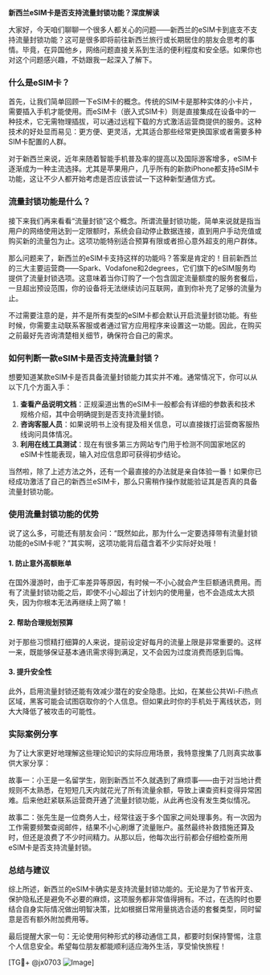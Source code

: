 **新西兰eSIM卡是否支持流量封锁功能？深度解读**

大家好，今天咱们聊聊一个很多人都关心的问题——新西兰的eSIM卡到底支不支持流量封锁功能？这可是很多即将前往新西兰旅行或长期居住的朋友会思考的事情。毕竟，在异国他乡，网络问题直接关系到生活的便利程度和安全感。如果你也对这个问题感兴趣，不妨跟我一起深入了解下。

### 什么是eSIM卡？

首先，让我们简单回顾一下eSIM卡的概念。传统的SIM卡是那种实体的小卡片，需要插入手机才能使用。而eSIM卡（嵌入式SIM卡）则是直接集成在设备中的一种技术，它无需物理插拔，可以通过远程下载的方式激活运营商提供的服务。这种技术的好处显而易见：更方便、更灵活，尤其适合那些经常更换国家或者需要多种SIM卡配置的人群。

对于新西兰来说，近年来随着智能手机普及率的提高以及国际游客增多，eSIM卡逐渐成为一种主流选择。尤其是苹果用户，几乎所有的新款iPhone都支持eSIM卡功能，这让不少人都开始考虑是否应该尝试一下这种新型通信方式。

### 流量封锁功能是什么？

接下来我们再来看看“流量封锁”这个概念。所谓流量封锁功能，简单来说就是指当用户的网络使用达到一定限额时，系统会自动停止数据连接，直到用户手动充值或购买新的流量包为止。这项功能特别适合预算有限或者担心意外超支的用户群体。

那么问题来了，新西兰的eSIM卡支持这样的功能吗？答案是肯定的！目前新西兰的三大主要运营商——Spark、Vodafone和2degrees，它们旗下的eSIM服务均提供了流量封锁选项。这意味着当你订购了一个包含固定流量额度的服务套餐后，一旦超出预设范围，你的设备将无法继续访问互联网，直到你补充了足够的流量为止。

不过需要注意的是，并不是所有类型的eSIM卡都会默认开启流量封锁功能。有些时候，你需要主动联系客服或者通过官方应用程序来设置这一功能。因此，在购买之前最好先咨询清楚相关细节，确保符合自己的需求。

### 如何判断一款eSIM卡是否支持流量封锁？

想要知道某款eSIM卡是否具备流量封锁能力其实并不难。通常情况下，你可以从以下几个方面入手：

1. **查看产品说明文档**：正规渠道出售的eSIM卡一般都会有详细的参数表和技术规格介绍，其中会明确提到是否支持流量封锁。
2. **咨询客服人员**：如果说明书上没有提及相关信息，可以直接拨打运营商客服热线询问具体情况。
3. **利用在线工具测试**：现在有很多第三方网站专门用于检测不同国家地区的eSIM卡性能表现，输入对应信息即可获得初步结论。

当然啦，除了上述方法之外，还有一个最直接的办法就是亲自体验一番！如果你已经成功激活了自己的新西兰eSIM卡，那么只需稍作操作就能验证其是否真的具备流量封锁功能。

### 使用流量封锁功能的优势

说了这么多，可能还有朋友会问：“既然如此，那为什么一定要选择带有流量封锁功能的eSIM卡呢？”其实啊，这项功能背后蕴含着不少实际好处哦！

#### 1. 防止意外高额账单
在国外漫游时，由于汇率差异等原因，有时候一不小心就会产生巨额通讯费用。而有了流量封锁功能之后，即使不小心超出了计划内的使用量，也不会造成太大损失，因为你根本无法再继续上网了嘛！

#### 2. 帮助合理规划预算
对于那些习惯精打细算的人来说，提前设定好每月的流量上限是非常重要的。这样一来，既能够保证基本通讯需求得到满足，又不会因为过度消费而感到后悔。

#### 3. 提升安全性
此外，启用流量封锁还能有效减少潜在的安全隐患。比如，在某些公共Wi-Fi热点区域，黑客可能会试图窃取你的个人信息。但如果此时你的手机处于离线状态，则大大降低了被攻击的可能性。

### 实际案例分享

为了让大家更好地理解这些理论知识的实际应用场景，我特意搜集了几则真实故事供大家分享：

故事一：小王是一名留学生，刚到新西兰不久就遇到了麻烦事——由于对当地计费规则不太熟悉，在短短几天内就花光了所有流量余额，导致上课查资料变得异常困难。后来他赶紧联系运营商开通了流量封锁功能，从此再也没有发生类似情况。

故事二：张先生是一位商务人士，经常往返于多个国家之间处理事务。有一次因为工作需要频繁查阅邮件，结果不小心刷爆了流量账户。虽然最终补救措施还算及时，但还是浪费了不少时间精力。从那以后，他每次出行前都会仔细检查所用eSIM卡是否支持流量封锁。

### 总结与建议

综上所述，新西兰的eSIM卡确实是支持流量封锁功能的。无论是为了节省开支、保护隐私还是避免不必要的麻烦，这项服务都非常值得拥有。不过，在选购时也要结合自身实际情况做出明智决策，比如根据日常用量挑选合适的套餐类型，同时留意是否有额外附加费用等。

最后提醒大家一句：无论使用何种形式的移动通信工具，都要时刻保持警惕，注意个人信息安全。希望每位朋友都能顺利适应海外生活，享受愉快旅程！

[TG💪+ @jx0703 ![Image](https://github.com/user-attachments/assets/dbca1d08-cadb-493c-b0ec-ad6f7a83f270)]